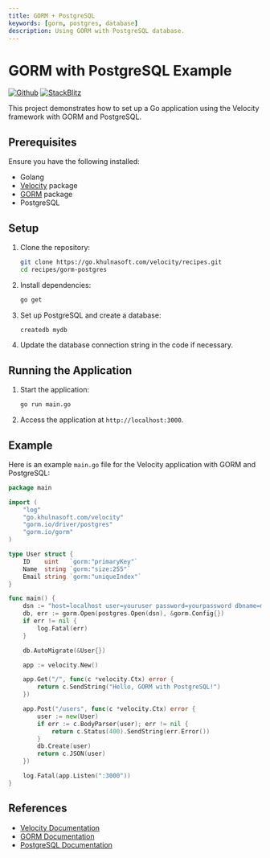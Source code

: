 ```yaml
---
title: GORM + PostgreSQL
keywords: [gorm, postgres, database]
description: Using GORM with PostgreSQL database.
---
```


# GORM with PostgreSQL Example

[![Github](https://img.shields.io/static/v1?label=&message=Github&color=2ea44f&style=for-the-badge&logo=github)](https://go.khulnasoft.com/velocity/recipes/tree/master/gorm-postgres) [![StackBlitz](https://img.shields.io/static/v1?label=&message=StackBlitz&color=2ea44f&style=for-the-badge&logo=StackBlitz)](https://stackblitz.com/github/khulnasoft/recipes/tree/master/gorm-postgres)

This project demonstrates how to set up a Go application using the Velocity framework with GORM and PostgreSQL.

## Prerequisites

Ensure you have the following installed:

- Golang
- [Velocity](https://github.com/khulnasoft/velocity) package
- [GORM](https://gorm.io/) package
- PostgreSQL

## Setup

1. Clone the repository:
    ```sh
    git clone https://go.khulnasoft.com/velocity/recipes.git
    cd recipes/gorm-postgres
    ```

2. Install dependencies:
    ```sh
    go get
    ```

3. Set up PostgreSQL and create a database:
    ```sh
    createdb mydb
    ```

4. Update the database connection string in the code if necessary.

## Running the Application

1. Start the application:
    ```sh
    go run main.go
    ```

2. Access the application at `http://localhost:3000`.

## Example

Here is an example `main.go` file for the Velocity application with GORM and PostgreSQL:

```go
package main

import (
    "log"
    "go.khulnasoft.com/velocity"
    "gorm.io/driver/postgres"
    "gorm.io/gorm"
)

type User struct {
    ID    uint   `gorm:"primaryKey"`
    Name  string `gorm:"size:255"`
    Email string `gorm:"uniqueIndex"`
}

func main() {
    dsn := "host=localhost user=youruser password=yourpassword dbname=mydb port=5432 sslmode=disable"
    db, err := gorm.Open(postgres.Open(dsn), &gorm.Config{})
    if err != nil {
        log.Fatal(err)
    }

    db.AutoMigrate(&User{})

    app := velocity.New()

    app.Get("/", func(c *velocity.Ctx) error {
        return c.SendString("Hello, GORM with PostgreSQL!")
    })

    app.Post("/users", func(c *velocity.Ctx) error {
        user := new(User)
        if err := c.BodyParser(user); err != nil {
            return c.Status(400).SendString(err.Error())
        }
        db.Create(user)
        return c.JSON(user)
    })

    log.Fatal(app.Listen(":3000"))
}
```

## References

- [Velocity Documentation](https://docs.khulnasoft.io)
- [GORM Documentation](https://gorm.io/docs/)
- [PostgreSQL Documentation](https://www.postgresql.org/docs/)
